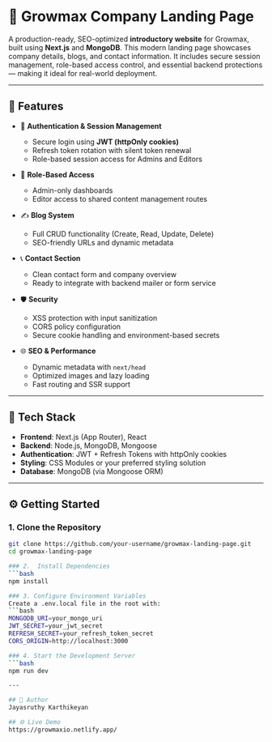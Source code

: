 # 🏢 Growmax Company Landing Page

A production-ready, SEO-optimized **introductory website** for Growmax, built using **Next.js** and **MongoDB**. This modern landing page showcases company details, blogs, and contact information. It includes secure session management, role-based access control, and essential backend protections — making it ideal for real-world deployment.

---

## 🚀 Features

- 🔐 **Authentication & Session Management**
  - Secure login using **JWT (httpOnly cookies)**
  - Refresh token rotation with silent token renewal
  - Role-based session access for Admins and Editors

- 👥 **Role-Based Access**
  - Admin-only dashboards
  - Editor access to shared content management routes

- ✍️ **Blog System**
  - Full CRUD functionality (Create, Read, Update, Delete)
  - SEO-friendly URLs and dynamic metadata

- 📞 **Contact Section**
  - Clean contact form and company overview
  - Ready to integrate with backend mailer or form service

- 🛡️ **Security**
  - XSS protection with input sanitization
  - CORS policy configuration
  - Secure cookie handling and environment-based secrets

- 🌐 **SEO & Performance**
  - Dynamic metadata with `next/head`
  - Optimized images and lazy loading
  - Fast routing and SSR support

---

## 🧰 Tech Stack

- **Frontend**: Next.js (App Router), React
- **Backend**: Node.js, MongoDB, Mongoose
- **Authentication**: JWT + Refresh Tokens with httpOnly cookies
- **Styling**: CSS Modules or your preferred styling solution
- **Database**: MongoDB (via Mongoose ORM)

---

## ⚙️ Getting Started

### 1. Clone the Repository

```bash
git clone https://github.com/your-username/growmax-landing-page.git
cd growmax-landing-page

### 2.  Install Dependencies
```bash
npm install

### 3. Configure Environment Variables
Create a .env.local file in the root with:
```bash
MONGODB_URI=your_mongo_uri
JWT_SECRET=your_jwt_secret
REFRESH_SECRET=your_refresh_token_secret
CORS_ORIGIN=http://localhost:3000

### 4. Start the Development Server
```bash
npm run dev

---

## 📝 Author
Jayasruthy Karthikeyan

## 🌐 Live Demo
https://growmaxio.netlify.app/
